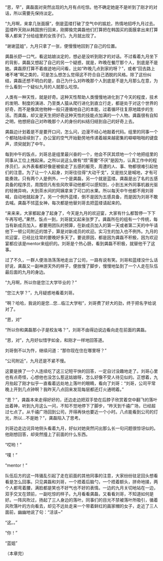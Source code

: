 “恩，早”，龚磊面对突然出现的九月有点吃惊。他不确定她是不是听到了刚才的对话，所以需要先保持淡定。

“九月啊，来拿几张面膜”，倒是蓝缕打破了空气中的尴尬，热情地招呼九月过去。蓝缕昨天刚从韩国旅行回来，刚揶揄完龚磊他们打算把在韩国买的面膜拿出来打算等人都来了分给组里的女孩子们，九月就出现了。

“谢谢蓝姐”，九月只拿了一张，便慢慢地回到了自己的位置。

龚磊长舒一口气，看这姑娘淡定的，想必是没听到刚才的对话。不过看着九月坐下的背影，龚磊又想起了自己的另一个疑惑，就是，昨晚在餐厅那个人，到底是不是她。龚磊原打算不着痕迹地问问看，比如“昨晚几点到家的呀？”，或者“回去路上堵不堵”啊之类的，可是怎么想怎么觉得这不符合自己洒脱的风格。除了这份纠结，龚磊还想不明白的是，自己为什么对昨晚那个人到底是不是九月那么在意，为什么看到一个疑似九月的人就那么吃惊。

人类有一种天性，就是好奇。这种天性帮助人类慢慢地进化到了今天的程度，技术的发明、制度的演进、乃至类人猿从爬行进化到直立行走，都是处于对这个世界的好奇，而不是像其他物种一般只遵循地自己的本能，过着循环往复原地踏步的生活。而龚磊，却又是天生把好奇这种天性的技能点加满的一个人物。龚磊很有自知之明，他想把自己对昨晚那个人的身份的纠结归结到自己的好奇上去。

龚磊边计划着是不是要开口问，怎么问，边漫不经心地敲着代码。组里的同事一个个都陆陆续续到了，办公室的空气开始勤劳地传递着越来越密集的噼噼啪啪的键盘声，须臾就到了中午。

每到中午的饭点，刘哥总是组里最兴奋的一个，他会不厌其烦地一个个地把组里的同事从工位上拽起来。之所以说这么做有“烦”需要“不厌”是因为，认真工作中的程序员们，从外表看都好像是被偷走了五感的躯壳，周遭的人、事、物都很难引起他们的注意。为了让一个人起身，刘哥往往得“大动干戈”，又是拍又是喊地，才有可能奏效。只有两个人是例外，一个是龚磊，另一个就是蓝缕。龚磊是出了名的五感具备的程序员，周围但凡有些风吹草动他都可以感知到，小到五米外同事机器光驱的轻微异响，大到茶水间的阿姨拿来了可口的水果。所以每天中午他都不用刘哥喊，自动地就起身了。另一个例外蓝缕，倒不是因为五感具备，而是因为刘哥不敢去喊。龚磊不怵蓝女神，每次都是他替刘哥去把蓝缕请起来的。

“来来来，大家都起身了起身了，今天是九月的欢迎宴，大家有什么都暂停一下下午再写吧。”果然，饭点一到，刘哥就又起来张罗了。龚磊所在的组有一个传统，每当有新成员加入，都要用团队的预算，在新成员加入的第一天或者第二天的中午请他下一顿公司附近的馆子，算是对新成员的欢迎。实习生的加入也不例外。九月的欢迎宴，已经比往常的要晚好多天了。要说原因，都是因为龚磊不积极，因为欢迎宴都应该是mentor来组织的。刘哥是个热心肠，看到龚磊不积极，就替他干了这事。

过了不久，一群人便浩浩荡荡地走出了公司，一路有说有笑。刘哥和蓝缕没什么话好说，龚磊又一副神游天外的样子，便放慢了脚步，慢慢地坠到了一个人走在队伍最后面的九月的身边。

“九月啊，所以你是您江大学毕业的？”

“您江大学？”，九月疑惑地看着刘哥。

“啊？哈哈，我说的是您…您…临江大学啦”，刘哥费了好大的劲，终于把名字给说对了。

“恩，对”

“所以你和龚磊那小子是校友咯？”，刘哥不由得边说边看向走在前面的龚磊。

“恩，对”，九月好似惜字如金，和刚才一样地回答道。

刘哥倒不以为忤，继续问道：“那你现在住在哪里呀？”

“公司附近”，九月还是不紧不慢。

这要是换了一个人连续吃了这三记短平快的回答，一定自讨没趣地走了。刘哥心里也有点奇怪，心想他也没怎么惹这姑娘呀，怎么好像不受人待见似的。正想着，九月抬起了刚才似乎一直看着远处地上落叶的眼睛，看向了刘哥：“刘哥，公司平常晚上开到几点钟啊？我昨天八点回来发现每层都还灯火通明着。”

“恩？”，龚磊本来走得好好的，还边走边把双手垫在后脖子欣赏着空中翻飞的落叶出着神，听到九月这么一问，不知不觉地停下了脚步，“昨天到千禧广场，已经超过七点了。从千禧广场回到公司，开得再快也要近一个小时。八点能看到公司的灯光，所以…不是她？”，龚磊陷入了思考。

刘哥边走边诧异地侧头看着九月，好似对她突然问出那么长一句问题很惊讶似的。他刚想回答，却突然撞上了前面的什么东西。

“哎哟！”

“噗！”

“mentor！”

队伍后方的这一阵骚乱引起了走在前面的其他同事的注意，大家纷纷驻足回头想看看是怎么回事。只见龚磊和刘哥，一个捂着后脑勺，一个捂着额头，拼命地揉，两个人都弯着腰，满脸都是笑也不好气也不好的表情。一边的九月关切地站在一边，双手交叉在颈前，一副吃惊的样子。九月看看龚磊，又看看刘哥，不知道如何是好。一阵风吹过，扬起了三人身边的落叶。同事们的目光不禁被落叶所吸引，循着风吹落叶的方向看去，却见不远处走来一个带着鲜红的画家帽的女子，走近了三人面前，幽幽地说了句：“活该~”

“这。。”

“你！”

“蓝姐”

（本章完）
